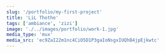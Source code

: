 ```yaml
---
slug: '/portfolio/my-first-project'
title: 'LiL Thothe'
tags: ['ambiance', 'zizi']
image: './../images/portfolio/work-1.jpg'
media_type: 'mux'
media_src: 'ec9ZaI22m1nc4CiO5D1P3gaIoNsgxIUQhB4jpEjkwtc'
---
```

